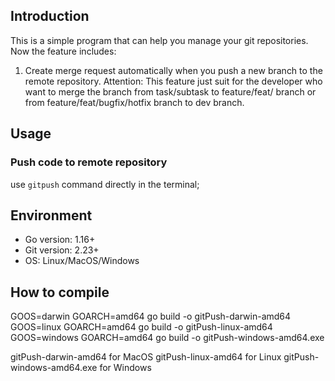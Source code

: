 ## Introduction

This is a simple program that can help you manage your git repositories. Now the feature includes:

1. Create merge request automatically when you push a new branch to the remote repository. Attention: This feature just suit for the developer who want to merge the branch from task/subtask to feature/feat/ branch or from feature/feat/bugfix/hotfix branch to dev branch.

## Usage

### Push code to remote repository

use `gitpush` command directly in the terminal;

## Environment

- Go version: 1.16+
- Git version: 2.23+
- OS: Linux/MacOS/Windows

## How to compile

GOOS=darwin GOARCH=amd64 go build -o gitPush-darwin-amd64
GOOS=linux GOARCH=amd64 go build -o gitPush-linux-amd64
GOOS=windows GOARCH=amd64 go build -o gitPush-windows-amd64.exe

gitPush-darwin-amd64 for MacOS
gitPush-linux-amd64 for Linux
gitPush-windows-amd64.exe for Windows
